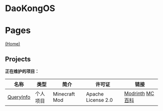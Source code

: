 # DaoKongOS 
 
# Pages

[(Home)](/)

## Projects

**正在维护的项目：**

| 名称 | 类型 | 简介 | 许可证 | 链接 |
| --- | --- | --- | --- | --- |
| [QueryInfo](https://github.com/YELANDAOKONG/QueryInfo/) | 个人项目 | Minecraft Mod |  Apache License 2.0 | [Modrinth](https://modrinth.com/mod/queryinfo/) [MC百科](https://www.mcmod.cn/class/18563.html)|

